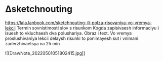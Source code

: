 # ∆sketchnouting
https://lala.lanbook.com/sketchnouting-ili-polza-risovaniya-vo-vremya-lekcij
Termin sovnistimosti slov s risunkom
Kogda zapisivaesh informaciyu i isuesh to vkluchaesh dva polushariya.
Obraz i text.
Vo vremya proslushivaniya lekcii delaysh risunki to ponimayesh sut i vnimani zaderzhivaetsya na 25 min

![[DrawNote_20220501051802415.jpg]]